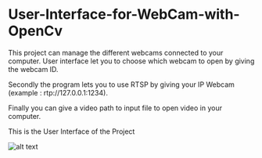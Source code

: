 # User-Interface-for-WebCam-with-OpenCv


This project can manage the different webcams connected to your computer. User interface let you to choose which webcam to open by giving the webcam ID.

Secondly the program lets you to use RTSP by giving your IP Webcam (example : rtp://127.0.0.1:1234).

Finally you can give a video path to input file to open video in your computer.

This is the User Interface of the Project

![alt text](https://github.com/akipekoren/User-Interface-for-WebCam-with-OpenCv/blob/main/example.jpg?raw=true)

